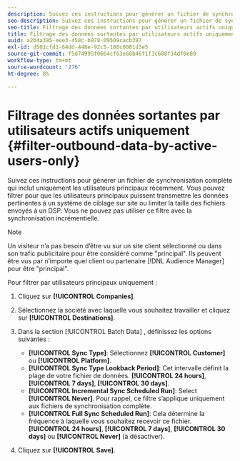 ```yaml
---
description: Suivez ces instructions pour générer un fichier de synchronisation complète qui inclut uniquement les utilisateurs principaux récemment. Vous pouvez filtrer pour que les utilisateurs principaux puissent transmettre les données pertinentes à un système de ciblage sur site ou limiter la taille des fichiers envoyés à un DSP. Vous ne pouvez pas utiliser ce filtre avec la synchronisation incrémentielle.
seo-description: Suivez ces instructions pour générer un fichier de synchronisation complète qui inclut uniquement les utilisateurs principaux récemment. Vous pouvez filtrer pour que les utilisateurs principaux puissent transmettre les données pertinentes à un système de ciblage sur site ou limiter la taille des fichiers envoyés à un DSP. Vous ne pouvez pas utiliser ce filtre avec la synchronisation incrémentielle.
seo-title: Filtrage des données sortantes par utilisateurs actifs uniquement
title: Filtrage des données sortantes par utilisateurs actifs uniquement
uuid: a2b4a385-eee3-458c-b978-09509cacb397
exl-id: d501cfd1-64dd-448e-92c5-180c0081d3e5
source-git-commit: f5d74995f0664cf63e68b46f1f3c608f34df0e80
workflow-type: tm+mt
source-wordcount: '276'
ht-degree: 8%

---
```


# Filtrage des données sortantes par utilisateurs actifs uniquement {#filter-outbound-data-by-active-users-only}

Suivez ces instructions pour générer un fichier de synchronisation complète qui inclut uniquement les utilisateurs principaux récemment. Vous pouvez filtrer pour que les utilisateurs principaux puissent transmettre les données pertinentes à un système de ciblage sur site ou limiter la taille des fichiers envoyés à un DSP. Vous ne pouvez pas utiliser ce filtre avec la synchronisation incrémentielle.

>[!NOTE]
>
>Un visiteur n’a pas besoin d’être vu sur un site client sélectionné ou dans son trafic publicitaire pour être considéré comme &quot;principal&quot;. Ils peuvent être vus par n’importe quel client ou partenaire [!DNL Audience Manager] pour être &quot;principal&quot;.

Pour filtrer par utilisateurs principaux uniquement :

1. Cliquez sur **[!UICONTROL Companies]**.
1. Sélectionnez la société avec laquelle vous souhaitez travailler et cliquez sur **[!UICONTROL Destinations]**.
1. Dans la section [!UICONTROL Batch Data] , définissez les options suivantes :

   * **[!UICONTROL Sync Type]**: Sélectionnez  **[!UICONTROL Customer]** ou  **[!UICONTROL Platform]**.
   * **[!UICONTROL Sync Type Lookback Period]**: Cet intervalle définit la plage de votre fichier de données. **[!UICONTROL 24 hours]**, **[!UICONTROL 7 days]**, **[!UICONTROL 30 days]**.
   * **[!UICONTROL Incremental Sync Scheduled Run]**: Select **[!UICONTROL Never]**. Pour rappel, ce filtre s’applique uniquement aux fichiers de synchronisation complète.
   * **[!UICONTROL Full Sync Scheduled Run]**: Cela détermine la fréquence à laquelle vous souhaitez recevoir ce fichier. **[!UICONTROL 24 hours]**, **[!UICONTROL 7 days]**, **[!UICONTROL 30 days]** ou **[!UICONTROL Never]** (à désactiver).

1. Cliquez sur **[!UICONTROL Save]**.
